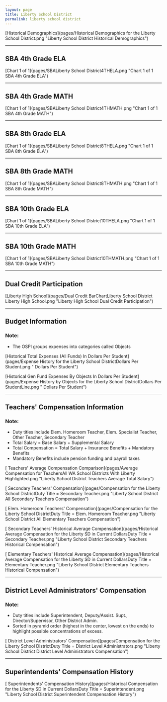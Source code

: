 ```yaml
---
layout: page
title: Liberty School District
permalink: liberty school district
---
```



[Historical Demographics](pages/Historical Demographics for the Liberty School District.png "Liberty School District Historical Demographics")

___

## SBA 4th Grade ELA

[Chart 1 of 1](pages/SBALiberty School District4THELA.png "Chart 1 of 1 SBA 4th Grade ELA")


___

## SBA 4th Grade MATH

[Chart 1 of 1](pages/SBALiberty School District4THMATH.png "Chart 1 of 1 SBA 4th Grade MATH")


___

## SBA 8th Grade ELA

[Chart 1 of 1](pages/SBALiberty School District8THELA.png "Chart 1 of 1 SBA 8th Grade ELA")


___

## SBA 8th Grade MATH

[Chart 1 of 1](pages/SBALiberty School District8THMATH.png "Chart 1 of 1 SBA 8th Grade MATH")


___

## SBA 10th Grade ELA

[Chart 1 of 1](pages/SBALiberty School District10THELA.png "Chart 1 of 1 SBA 10th Grade ELA")


___

## SBA 10th Grade MATH

[Chart 1 of 1](pages/SBALiberty School District10THMATH.png "Chart 1 of 1 SBA 10th Grade MATH")


___

## Dual Credit Participation

[Liberty High School](pages/Dual Credit BarChartLiberty School District Liberty High School.png "Liberty High School Dual Credit Participation")


___

## Budget Information
### Note:
- The OSPI groups expenses into categories called Objects

[Historical Total Expenses (All Funds) In Dollars Per Student](pages/Expense History for the Liberty School DistrictDollars Per Student.png " Dollars Per Student")

[Historical Gen Fund Expenses By Objects In Dollars Per Student](pages/Expense History by Objects for the Liberty School DistrictDollars Per StudentLine.png " Dollars Per Student")


___

## Teachers' Compensation Information
### Note:
- Duty titles include Elem. Homeroom Teacher, Elem. Specialist Teacher, Other Teacher, Secondary Teacher
- Total Salary = Base Salary + Supplemental Salary
- Total Compensation = Total Salary + Insurance Benefits + Mandatory Benefits
- Mandatory Benefits include pension funding and payroll taxes

[ Teachers' Average Compensation Comparison](pages/Average Compensation for TeachersAll WA School Districts With Liberty Highlighted.png "Liberty School District Teachers Average Total Salary")

[ Secondary Teachers' Compensation](pages/Compensation for the Liberty School DistrictDuty Title = Secondary Teacher.png "Liberty School District All Secondary Teachers Compensation")

[ Elem. Homeroom Teachers' Compensation](pages/Compensation for the Liberty School DistrictDuty Title = Elem. Homeroom Teacher.png "Liberty School District All Elementary Teachers Compensation")

[ Secondary Teachers' Historical Average Compensation](pages/Historical Average Compensation for the Liberty SD in Current DollarsDuty Title = Secondary Teacher.png "Liberty School District Secondary Teachers Historical Compensation")

[ Elementary Teachers' Historical Average Compensation](pages/Historical Average Compensation for the Liberty SD in Current DollarsDuty Title = Elementary Teacher.png "Liberty School District Elementary Teachers Historical Compensation")


___

## District Level Administrators' Compensation

### Note:
- Duty titles include Superintendent, Deputy/Assist. Supt., Director/Supervisor, Other District Admin.
- Sorted in pyramid order (highest in the center, lowest on the ends) to highlight possible concentrations of excess.

[ District Level Administrators' Compensation](pages/Compensation for the Liberty School DistrictDuty Title = District Level Administrators.png "Liberty School District District Level Administrators Compensation")


___

## Superintendents' Compensation History

[ Superintendents' Compensation History](pages/Historical Compensation for the Liberty SD in Current DollarsDuty Title = Superintendent.png "Liberty School District Superintendent Compensation History")

